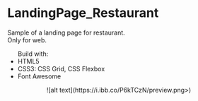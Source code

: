 # LandingPage_Restaurant

<p> Sample of a landing page for restaurant. <br />  Only for web. </p>

<ul> Build with:
  <li> HTML5 </li>
  <li> CSS3: CSS Grid, CSS Flexbox</li>
  <li> Font Awesome </li>
</ul>

<center>![alt text](https://i.ibb.co/P6kTCzN/preview.png>) </center>
